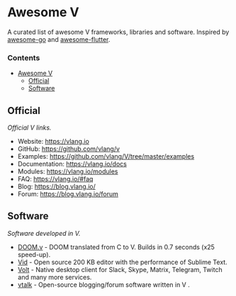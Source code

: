 # Awesome V

A curated list of awesome V frameworks, libraries and software. Inspired by [awesome-go](https://github.com/avelino/awesome-go) and [awesome-flutter](https://github.com/Solido/awesome-flutter).

### Contents

- [Awesome V](#awesome-v)
    - [Official](#official)
    - [Software](#software)

## Official

*Official V links.*

* Website: https://vlang.io
* GitHub: https://github.com/vlang/v
* Examples: https://github.com/vlang/V/tree/master/examples
* Documentation: https://vlang.io/docs
* Modules: https://vlang.io/modules
* FAQ: https://vlang.io/#faq
* Blog: https://blog.vlang.io/
* Forum: https://blog.vlang.io/forum

## Software

*Software developed in V.*

* [DOOM.v](https://github.com/vlang/doom) - DOOM translated from C to V. Builds in 0.7 seconds (x25 speed-up). 
* [Vid](https://github.com/medvednikov/vid) - Open source 200 KB editor with the performance of Sublime Text. 
* [Volt](https://volt-app.com/) - Native desktop client for Slack, Skype, Matrix, Telegram, Twitch and many more services.
* [vtalk](https://github.com/medvednikov/vtalk) - Open-source blogging/forum software written in V .